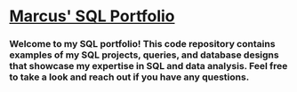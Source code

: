 # <ins>Marcus' SQL Portfolio</ins>

### Welcome to my SQL portfolio! This code repository contains examples of my SQL projects, queries, and database designs that showcase my expertise in SQL and data analysis. Feel free to take a look and reach out if you have any questions.
